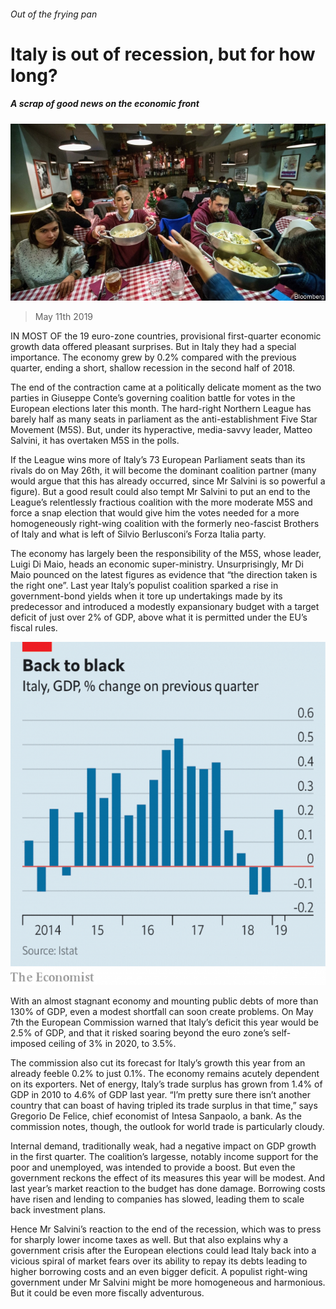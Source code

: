 ###### Out of the frying pan

# Italy is out of recession, but for how long? 

##### A scrap of good news on the economic front 

![image](images/20190511_eup502.jpg) 

> May 11th 2019 

IN MOST OF the 19 euro-zone countries, provisional first-quarter economic growth data offered pleasant surprises. But in Italy they had a special importance. The economy grew by 0.2% compared with the previous quarter, ending a short, shallow recession in the second half of 2018. 

The end of the contraction came at a politically delicate moment as the two parties in Giuseppe Conte’s governing coalition battle for votes in the European elections later this month. The hard-right Northern League has barely half as many seats in parliament as the anti-establishment Five Star Movement (M5S). But, under its hyperactive, media-savvy leader, Matteo Salvini, it has overtaken M5S in the polls. 

If the League wins more of Italy’s 73 European Parliament seats than its rivals do on May 26th, it will become the dominant coalition partner (many would argue that this has already occurred, since Mr Salvini is so powerful a figure). But a good result could also tempt Mr Salvini to put an end to the League’s relentlessly fractious coalition with the more moderate M5S and force a snap election that would give him the votes needed for a more homogeneously right-wing coalition with the formerly neo-fascist Brothers of Italy and what is left of Silvio Berlusconi’s Forza Italia party. 

The economy has largely been the responsibility of the M5S, whose leader, Luigi Di Maio, heads an economic super-ministry. Unsurprisingly, Mr Di Maio pounced on the latest figures as evidence that “the direction taken is the right one”. Last year Italy’s populist coalition sparked a rise in government-bond yields when it tore up undertakings made by its predecessor and introduced a modestly expansionary budget with a target deficit of just over 2% of GDP, above what it is permitted under the EU’s fiscal rules. 

![image](images/20190511_EUC883.png) 

With an almost stagnant economy and mounting public debts of more than 130% of GDP, even a modest shortfall can soon create problems. On May 7th the European Commission warned that Italy’s deficit this year would be 2.5% of GDP, and that it risked soaring beyond the euro zone’s self-imposed ceiling of 3% in 2020, to 3.5%. 

The commission also cut its forecast for Italy’s growth this year from an already feeble 0.2% to just 0.1%. The economy remains acutely dependent on its exporters. Net of energy, Italy’s trade surplus has grown from 1.4% of GDP in 2010 to 4.6% of GDP last year. “I’m pretty sure there isn’t another country that can boast of having tripled its trade surplus in that time,” says Gregorio De Felice, chief economist of Intesa Sanpaolo, a bank. As the commission notes, though, the outlook for world trade is particularly cloudy. 

Internal demand, traditionally weak, had a negative impact on GDP growth in the first quarter. The coalition’s largesse, notably income support for the poor and unemployed, was intended to provide a boost. But even the government reckons the effect of its measures this year will be modest. And last year’s market reaction to the budget has done damage. Borrowing costs have risen and lending to companies has slowed, leading them to scale back investment plans. 

Hence Mr Salvini’s reaction to the end of the recession, which was to press for sharply lower income taxes as well. But that also explains why a government crisis after the European elections could lead Italy back into a vicious spiral of market fears over its ability to repay its debts leading to higher borrowing costs and an even bigger deficit. A populist right-wing government under Mr Salvini might be more homogeneous and harmonious. But it could be even more fiscally adventurous. 

